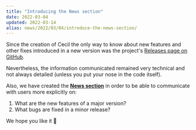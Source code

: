 ```yaml
---
title: "Introducing the News section"
date: 2022-03-04
updated: 2022-03-14
alias: news/2022/03/04/introduce-the-news-section/
---
```

Since the creation of Cecil the only way to know about new features and other fixes introduced in a new version was the project's [Releases page on GitHub](https://github.com/Cecilapp/Cecil/releases).

Nevertheless, the information communicated remained very technical and not always detailed (unless you put your nose in the code itself).

Also, we have created the **[News section](/news/)** in order to be able to communicate with users more explicitly on:

1. What are the new features of a major version?
2. What bugs are fixed in a minor release?

We hope you like it 🤵
